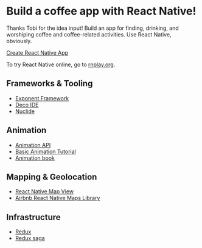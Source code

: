 # Build a coffee app with React Native!
Thanks Tobi for the idea input!  Build an app for finding, drinking, and worshiping coffee and coffee-related activities.  Use React Native, obviously.

[Create React Native App](https://facebook.github.io/react-native/blog/2017/03/13/introducing-create-react-native-app.html)

To try React Native online, go to [rnplay.org](https://rnplay.org/).


## Frameworks & Tooling

- [Exponent Framework](https://expo.io/)
- [Deco IDE](https://www.decosoftware.com/docs/getting-started)
- [Nuclide](https://nuclide.io/)


## Animation

- [Animation API](https://facebook.github.io/react-native/docs/animated.html)
- [Basic Animation Tutorial](http://browniefed.com/blog/react-native-animated-api-basic-example/)
- [Animation book](http://browniefed.com/react-native-animation-book/)


## Mapping & Geolocation

- [React Native Map View](https://facebook.github.io/react-native/docs/mapview.html)
- [Airbnb React Native Maps Library](https://github.com/airbnb/react-native-maps)


## Infrastructure

- [Redux](http://redux.js.org/)
- [Redux saga](https://github.com/redux-saga/redux-saga)
